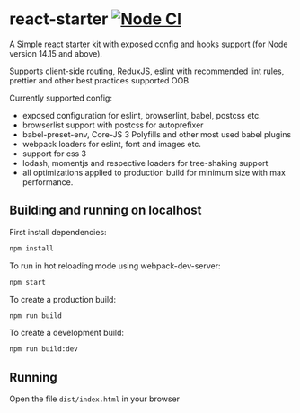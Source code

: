 # react-starter [![Node CI](https://github.com/amazingrv/react-starter/actions/workflows/nodejs.yml/badge.svg?branch=main)](https://github.com/amazingrv/react-starter/actions/workflows/nodejs.yml)

A Simple react starter kit with exposed config and hooks support (for Node version 14.15 and above).

Supports client-side routing, ReduxJS, eslint with recommended lint rules, prettier and other best practices supported OOB

Currently supported config:

- exposed configuration for eslint, browserlint, babel, postcss etc.
- browserlist support with postcss for autoprefixer
- babel-preset-env, Core-JS 3 Polyfills and other most used babel plugins
- webpack loaders for eslint, font and images etc.
- support for css 3
- lodash, momentjs and respective loaders for tree-shaking support
- all optimizations applied to production build for minimum size with max performance.

## Building and running on localhost

First install dependencies:

```sh
npm install
```

To run in hot reloading mode using webpack-dev-server:

```sh
npm start
```

To create a production build:

```sh
npm run build
```

To create a development build:

```sh
npm run build:dev
```

## Running

Open the file `dist/index.html` in your browser
